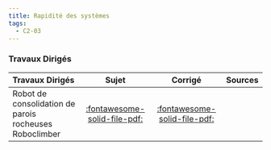 ```yaml
---
title: Rapidité des systèmes 
tags:
  - C2-03
---
```


[comment]: <> (Généré automatiquement par ALL_PDF/make_markdown.py, creation_fichiers_activites)



### Travaux Dirigés 
 
| Travaux Dirigés | Sujet | Corrigé | Sources  | 
| :-------------- | :---: | :-----: | :------: | 
| Robot de consolidation de parois rocheuses Roboclimber | [:fontawesome-solid-file-pdf:](https://xpessoles-cpge.fr/pdf/Cy_02_Ch_02_TD_01_RobotClimber_Sujet.pdf) | [:fontawesome-solid-file-pdf:](https://xpessoles-cpge.fr/pdf/Cy_02_Ch_02_TD_01_RobotClimber_Corrige.pdf) | | Radar d'avion | [:fontawesome-solid-file-pdf:](https://xpessoles-cpge.fr/pdf/Cy_02_Ch_02_TD_02_Radar_Sujet.pdf) | [:fontawesome-solid-file-pdf:](https://xpessoles-cpge.fr/pdf/Cy_02_Ch_02_TD_02_Radar_Corrige.pdf) | | Base TC200 Tecdron | [:fontawesome-solid-file-pdf:](https://xpessoles-cpge.fr/pdf/Cy_02_Ch_02_TD_03_TC200_Sujet.pdf) | [:fontawesome-solid-file-pdf:](https://xpessoles-cpge.fr/pdf/Cy_02_Ch_02_TD_03_TC200_Corrige.pdf) | [:material-github:](https://github.com/xpessoles/PSI_Cy_02_PredictionPerfomances/tree/main/Chapitre_02_Rapidite/Cy_02_Ch_02_TD_03_TC200) | 




